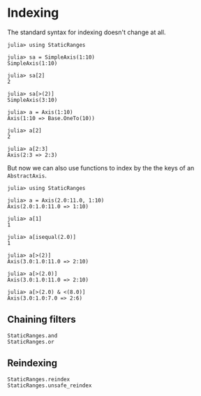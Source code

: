 # Indexing

The standard syntax for indexing doesn't change at all.
```jldoctest
julia> using StaticRanges

julia> sa = SimpleAxis(1:10)
SimpleAxis(1:10)

julia> sa[2]
2

julia> sa[>(2)]
SimpleAxis(3:10)

julia> a = Axis(1:10)
Axis(1:10 => Base.OneTo(10))

julia> a[2]
2

julia> a[2:3]
Axis(2:3 => 2:3)
```

But now we can also use functions to index by the the keys of an `AbstractAxis`.
```jldoctest
julia> using StaticRanges

julia> a = Axis(2.0:11.0, 1:10)
Axis(2.0:1.0:11.0 => 1:10)

julia> a[1]
1

julia> a[isequal(2.0)]
1

julia> a[>(2)]
Axis(3.0:1.0:11.0 => 2:10)

julia> a[>(2.0)]
Axis(3.0:1.0:11.0 => 2:10)

julia> a[>(2.0) & <(8.0)]
Axis(3.0:1.0:7.0 => 2:6)
```
## Chaining filters

```@docs
StaticRanges.and
StaticRanges.or
```


## Reindexing

```@docs
StaticRanges.reindex
StaticRanges.unsafe_reindex
```

